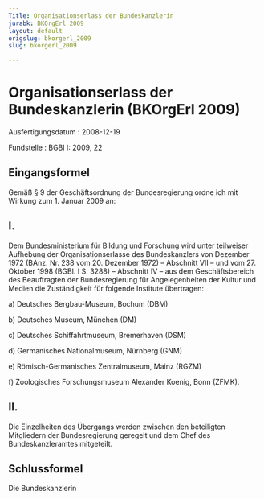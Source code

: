 ```yaml
---
Title: Organisationserlass der Bundeskanzlerin
jurabk: BKOrgErl 2009
layout: default
origslug: bkorgerl_2009
slug: bkorgerl_2009

---
```


# Organisationserlass der Bundeskanzlerin (BKOrgErl 2009)

Ausfertigungsdatum
:   2008-12-19

Fundstelle
:   BGBl I: 2009, 22


## Eingangsformel

Gemäß § 9 der Geschäftsordnung der Bundesregierung ordne ich mit
Wirkung zum 1. Januar 2009 an:


## I.

Dem Bundesministerium für Bildung und Forschung wird unter teilweiser
Aufhebung der Organisationserlasse des Bundeskanzlers von Dezember
1972 (BAnz. Nr. 238 vom 20. Dezember 1972) – Abschnitt VII – und vom
27\. Oktober 1998 (BGBl. I S. 3288) – Abschnitt IV – aus dem
Geschäftsbereich des Beauftragten der Bundesregierung für
Angelegenheiten der Kultur und Medien die Zuständigkeit für folgende
Institute übertragen:

a)  Deutsches Bergbau-Museum, Bochum (DBM)


b)  Deutsches Museum, München (DM)


c)  Deutsches Schiffahrtmuseum, Bremerhaven (DSM)


d)  Germanisches Nationalmuseum, Nürnberg (GNM)


e)  Römisch-Germanisches Zentralmuseum, Mainz (RGZM)


f)  Zoologisches Forschungsmuseum Alexander Koenig, Bonn (ZFMK).





## II.

Die Einzelheiten des Übergangs werden zwischen den beteiligten
Mitgliedern der Bundesregierung geregelt und dem Chef des
Bundeskanzleramtes mitgeteilt.


## Schlussformel

Die Bundeskanzlerin

